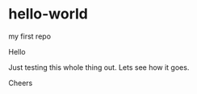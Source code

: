# hello-world
my first repo

Hello

Just testing this whole thing out. Lets see how it goes.

Cheers
